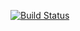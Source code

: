 [![Build Status](https://travis-ci.org/unicorndevru/images.svg?branch=master)](https://travis-ci.org/unicorndevru/images)